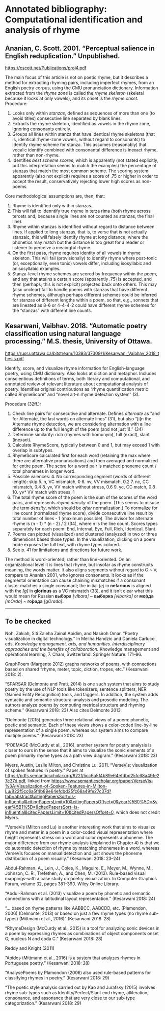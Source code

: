 # Annotated bibliography: Computational identification and analysis of rhyme

## Ananian, C. Scott. 2001. “Perceptual salience in English reduplication.” Unpublished.

<https://cscott.net/Publications/proj4.pdf>   

The main focus of this article is not on poetic rhyme, but it describes a method for extracting rhyming pairs, including imperfect rhymes, from an English poetry corpus, using the CMU pronunciation dictionary. Information extracted from the *rhyme zone* is called the *rhyme skeleton* (skeletal because it looks at only vowels), and its onset is the *rhyme onset*. Procedure:

1. Looks only within *stanzas*, defined as sequences of more than one (to avoid titles) consecutive line separated by blank lines.
2. Extracts the rhyme skeleton, identified as vowels in the rhyme zone, ignoring consonants entirely.
3. Groups all lines within stanza that have identical rhyme skeletons (that is, identical rhyme-zone vowels, without regard to consonants) to identify rhyme scheme for stanza. This assumes (reasonably) that vocalic identify combined with consonantal difference is inexact rhyme, rather than non-rhyme.
4. Identifies *best scheme scores*, which is apparently (not stated explicitly, but this interpretation seems to match the examples) the percentage of stanzas that match the most common scheme. The scoring system apparently (also not explicit) requires a score of .75 or higher in order to accept the result, conservatively rejecting lower high scores as non-poems.    

Core methodological assumptions are, then, that:

1. Rhyme is identified only within stanzas.
2. This will fail to idenntify true rhyme in terza rima (both rhyme across tercets and, because single lines are not counted as stanzas, the final line).
3. Rhyme within stanzas is identified without regard to distance between lines. If applied to long stanzas, that is, to verse that is not actually stanzaic, this will falsely identify rhyme at long distance, where the phonetics may match but the distance is too great for a reader or listener to perceive a meaingful rhyme. 
2. On the first pass, rhyme requires identity of all vowels in rhyme skeleton. This will fail (provisionally) to identify rhyme where post-tonic (or, exceptionally, even tonic) vowels differ, including isosyllabic and anisosyllabic examples.
3. Stanza-level rhyme schemes are scored by frequency within the poem, and any that attains a certain score (apparently .75) is accepted, and then (perhaps; this is not explicit) projected back onto others. This may (also unclear) fail to handle poems with stanzas that have different rhyme schemes, although perhaps different schemes could be inferred for stanzas of different lengths within a poem, so that, e.g., sonnets that are lineated as 8-6 or 4-4-4-2 could have different rhyme schemes for the “stanzas” with different line counts.

## Kesarwani, Vaibhav. 2018. “Automatic poetry classification using natural language processing.” M.S. thesis, University of Ottawa. 

<https://ruor.uottawa.ca/bitstream/10393/37309/1/Kesarwani_Vaibhav_2018_thesis.pdf> 

Identify, score, and visualize rhyme information for English-language poetry, using CMU dictionary. Also looks at diction and metaphor. Includes conscientious definitions of terms, both literary and computational, and annotated review of relevant literature about computational analysis of poetry. Identifies original contributions as “rhyme quantification metric called RhymeScore” and “novel alt-n rhyme detection system” (3).

Procedure (32ff.):

1. Check line pairs for consecutive and alternate. Defines *alternate* as “and for Alternate, the last words on alternate lines” (31), but also “[i]n the Alternate rhyme detection, we are considering alternation with a line difference up to the full length of the poem (and not just 1).” (34)
2. Determine similarity: rich (rhymes with homonym), full (exact), slant (inexact).
3. Calculate RhymeScore, typically between 0 and 1, but may exceed 1 with overlap in subtypes. 
4. RhymeScore calculated first for each word (retaining the max where there are alternative pronunciations) and then averaged and normalized for entire poem. The score for a word pair is matched phoneme count / total phonemes in longer word. 
3. Possible valences:
	4. No corresponding segment (words of different length): skip
	5. n, VC mismatch, 0
	6. nv, VV mismatch, 0.2
	7. nc, CC mismatch, 0.4
	8. yv, VV match without stress, 0.6
	9. yc, CC match, 0.8
	10. yv* VV match with stress, 1
1. The total rhyme score of the poem is the sum of the scores of the word pairs, and represents *rhyme density* of the poem. (This seems to misuse the term *density*, which should be *after* normalization.) To normalize for line count (normalized rhyme score), divide consecutive line result by total number of lines - 1 (maximum possible). The divisor for alternate rhyme is (n - 1) * (n - 2) / 2 (34), where n is the line count. Scores types separately for each poem: End, Internal, Eye, Full, Rich, Identical, Slant. 
1. Poems can plotted (visualized) and clustered (analyzed) in two or three dimensions based those types. In the visualization, clicking on a poem node exposes the full text, with rhyme types colored.
2. See p. 41 for limitations and directions for future work.

The method is word-oriented, rather than line-oriented. On an organizational level it is lines that rhyme, but insofar as rhyme constructs meaning, the words matter.
It also aligns segments without regard to C ~ V; compare to Ananian 2001, who ignores consonants. It looks as if the segmental orientation can cause chaining mismatches if a consonant cluster matches a single consonant; the initial *[e]* in **nefarious** is aligned with the *[g]* in **glorious** as a VC mismatch (33), and it isn’t clear what this would mean for Russian **вы́бора** *[vIbara]* ~ **вы́борка** *[vIbarka]* or **мо́рда** *[mOrda]* ~ **го́рода** *[gOrada]*.




____

## To be checked

Noh, Zakiah, Siti Zaleha Zainal Abidim, and Nasiroh Omar. “Poetry visualization in digital technology.” In Meliha Handzic and Daniela Carlucci, eds. *Knowledge management, arts, and humanities. Interdisciplinary approaches and the benefits of collaboration.* Knowledge management and operational learning, 7. Cham, Switzerland: Springer Nature. 171–96.

GraphPoem (Margento 2012) graphs networks of poems, with connections based on shared “rhyme, meter, topic, diction, tropes, etc.” (Kesarwani 2018: 2).

“SPARSAR (Delmonte and Prati, 2014) is one such system that aims to study poetry by the use of NLP tools like tokenizers, sentence splitters, NER (Named Entity Recognition) tools, and taggers. In addition, the system adds syntactic and semantic structural analysis and prosodic modeling. The authors analyze poems by computing metrical structure and rhyming scheme.” (Kesarwani 2018: 23) Also cites Delmonte 2013. 

“Delmonte (2015) generates three relational views of a poem: phonetic, poetic and semantic. Each of these views shows a color-coded line-by-line representation of a single poem, whereas our system aims to compare multiple poems.” (Kesarwani 2018: 23)

“POEMAGE (McCurdy et al., 2016), another system for poetry analysis
is closer to ours in the sense that it aims to visualize the sonic elements of
a poem primarily rhyme types as a path view diagram.” (Kesarwani 2018: 23)

Myers, Austin, Leslie Milton, and Christine Lu. 2011. “VerseVis: visualization of spoken features in poetry.” Paper at <https://pdfs.semanticscholar.org/822f/5cc6a5f4b89e64efdbd25fc68a49fe27c37d.pdf>, linked from <https://www.semanticscholar.org/paper/VerseVis-%3A-Visualization-of-Spoken-Features-in-Milton-Lu/822f5cc6a5f4b89e64efdbd25fc68a49fe27c37d?tab=abstract&citingPapersSort=is-influential&citingPapersLimit=10&citingPapersOffset=0&year%5B0%5D=&year%5B1%5D=&citedPapersSort=is-influential&citedPapersLimit=10&citedPapersOffset=0>, which does not credit Myers.

“VerseVis (Milton and Lu) is another interesting work that aims to visualize rhyme and meter in a poem in a color-coded visual representation where height represents stress on a word and color represents a phoneme. The major  difference from our rhyme analysis (explained in Chapter 4) is that we do automatic detection of rhyme by matching phonemes in a word, whereas VerseVis focuses on manual detection and just shows the phoneme distribution of a poem visually.” (Kesarwani 2018: 23–24)

Abdul-Rahman, A., Lein, J., Coles, K., Maguire, E., Meyer, M., Wynne,
M., Johnson, C. R., Trefethen, A., and Chen, M. (2013). Rule-based
visual mappings–with a case study on poetry visualization. In Computer
Graphics Forum, volume 32, pages 381–390. Wiley Online Library.

“Abdul-Rahman et al. (2013) visualize a poem by phonetic and semantic connections with a latitudinal layout representation.” (Kesarwani 2018: 24)

“... based on rhyme patterns like AABBCC, AABCDD, etc. (Plamondon, 2006) (Delmonte, 2013) or based on just a few rhyme types (no rhyme sub-types) (Mittmann et al., 2016)” (Kesarwani 2018: 28)

“RhymeDesign (McCurdy et al., 2015) is a tool for analyzing sonic devices in
a poem by expressing rhymes as combinations of object components onset O,
nucleus N and coda C.” (Kesarwani 2018: 28)

Reddy and Knight (2011)

“Aoidos (Mittmann et al., 2016) is a system that analyzes rhymes in Portuguese poetry.” (Kesarwani 2018: 28)

“AnalysePoems by Plamondon (2006) also used rule-based patterns for classifying
rhymes in poetry.” (Kesarwani 2018: 29)

“The poetic style analysis carried out by Kao and Jurafsky (2015) involves
rhyme sub-types such as Identity/Perfect/Slant end rhyme, alliteration, consonance, and assonance that are very close to our sub-type categorization.” (Kesarwani 2018: 29)

